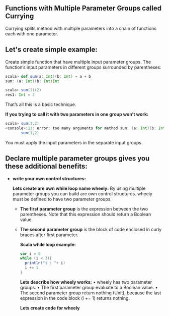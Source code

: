 ## Functions with Multiple Parameter Groups called Currying
Currying splits method with multiple parameters into a chain of functions each with one parameter.

## Let's create simple example:

Create simple function that have multiple input parameter groups.  The function’s input parameters in different groups surrounded by parentheses:
```scala
scala> def sum(a: Int)(b: Int) = a + b
sum: (a: Int)(b: Int)Int

scala> sum(1)(2)
res1: Int = 3
```
That’s all this is a basic technique.

**If you trying to call it with two parameters in one group won’t work:**
```scala
scala> sum(1,2)
<console>:13: error: too many arguments for method sum: (a: Int)(b: Int)Int
       sum(1,2)
```
You must apply the input parameters in the separate input groups.

## Declare multiple parameter groups gives you these additional benefits:

 - **write your own control structures:**

	**Lets create are own while loop name wheely:**  By using multiple parameter groups you can build are own control structures. wheely must be defined to have two parameter groups.
	

	 - **The first parameter group** is the expression between the two parentheses. Note that this expression should return a Boolean value.
	 - **The second parameter group** is the block of code enclosed in curly braces after first parameter.

		**Scala while loop example:**
		```scala
		var i = 0
	    while (i < 3){
	      println("i : "+ i)
	      i += 1
	    }
		```
		**Lets describe how wheely works:**
		• wheely has two parameter groups.
		• The first parameter group evaluate to a Boolean value.
		• The second parameter group return nothing (Unit), because the last expression in the code block (i += 1) returns nothing.
		
		**Lets create code for wheely**
		
		

<!--stackedit_data:
eyJoaXN0b3J5IjpbLTEwMTc2NDQyMTMsLTE4NzI3NTk2NTksNj
c5MzMyMzY1LC00MDM5Nzc0NjEsLTE3MzIyMzg3OTgsMjAzNjY4
NjYxMiw0Njg5OTAyOTYsMTI3NDk2NTg1Miw4MTc4NjE4MTMsNT
IxMjc0MjkzLC0zMDcyOTI0NywxMjE1MTMyNTMyLC0xMzQzMTg2
MDQ3LDE4NjYzNzMwMTMsLTExOTI3NzQ3NTUsOTc2MTQ3NDczLC
04OTM3Njg4NCwtMTA3OTQzNDEzNywtNTY1MTEzNjM3LC0xNTY5
OTA0MTQyXX0=
-->